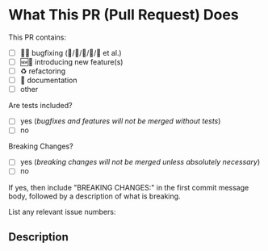 <!--
⚡️ katchow! We ❤️ Pull Requests! If you remove or skip this template, you'll
make the 🐼 sad and the mighty god of GitHub will appear and pile-drive the
close button from a great height while making animal noises.

Before submitting, we would advise you to first read
https://github.com/OpenINF/.github/blob/HEAD/CONTRIBUTING.md

Pull Request Requirements:

- Please include tests to illustrate the problem this PR resolves.
- Please lint your changes by running `npm run lint` before creating a PR.
- Please update the documentation in the `/doc` directory where necessary.
- Please place an “x” (no spaces: “[x]”) in all “[ ]” that apply below.
-->

# What This PR (Pull Request) Does

This PR contains:

- [ ] 🐞🔧 bugfixing (🐜/🦟/🐛/🦗/🐝 et al.)
- [ ] 🆕🎏 introducing new feature(s)
- [ ] ♻️ refactoring
- [ ] 📄 documentation
- [ ] other

Are tests included?

<!--
If your PR fixes a bug (🐜/🐛/🐞), the existing tests are 100% sure not to cover
the expected behavior. Update them, or add new ones. 🧪✅
-->

- [ ] yes (_bugfixes and features will not be merged without tests_)
- [ ] no

Breaking Changes?

- [ ] yes (_breaking changes will not be merged unless absolutely necessary_)
- [ ] no

If yes, then include "BREAKING CHANGES:" in the first commit message body,
followed by a description of what is breaking.

List any relevant issue numbers:

## Description

<!--
Please be thorough and clearly explain the problem being solved.

- If this PR adds a feature, look for previous discussion on the feature by
  searching the issues first.
- Is this PR related to an issue?
-->
